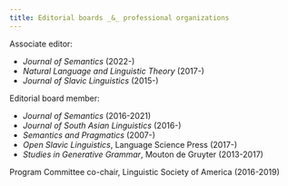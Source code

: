 ```yaml
---
title: Editorial boards _&_ professional organizations
---
```


Associate editor:
* _Journal of Semantics_ (2022-) 
* _Natural Language and Linguistic Theory_ (2017-) 
* _Journal of Slavic Linguistics_ (2015-) 

Editorial board member:
* _Journal of Semantics_ (2016-2021) 
* _Journal of South Asian Linguistics_ (2016-) 
* _Semantics and Pragmatics_ (2007-) 
* _Open Slavic Linguistics_, Language Science Press (2017-) 
* _Studies in Generative Grammar_, Mouton de Gruyter (2013-2017) 

Program Committee co-chair, Linguistic Society of America (2016-2019) 